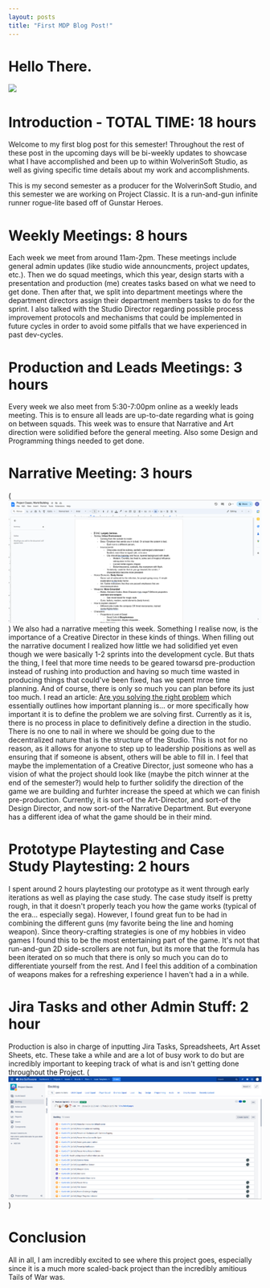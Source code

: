 ```yaml
---
layout: posts
title: "First MDP Blog Post!"
---
```


# Hello There.
![](image.png)
# Introduction - TOTAL TIME: 18 hours
Welcome to my first blog post for this semester! Throughout the rest of these post in the upcoming days will be bi-weekly updates to showcase what I have accomplished and been up to within WolverinSoft Studio, as well as giving specific time details about my work and accomplishments. 

This is my second semester as a producer for the WolverinSoft Studio, and this semester we are working on Project Classic. It is a run-and-gun infinite runner rogue-lite based off of Gunstar Heroes.

# Weekly Meetings: 8 hours
Each week we meet from around 11am-2pm. These meetings include general admin updates (like studio wide announcments, project updates, etc.). Then we do squad meetings, which this year, design starts with a presentation and production (me) creates tasks based on what we need to get done. Then after that, we split into department meetings where the department directors assign their department members tasks to do for the sprint. I also talked with the Studio Director regarding possible process improvement protocols and mechanisms that could be implemented in future cycles in order to avoid some pitfalls that we have experienced in past dev-cycles.
# Production and Leads Meetings: 3 hours
Every week we also meet from 5:30-7:00pm online as a weekly leads meeting. This is to ensure all leads are up-to-date regarding what is going on between squads. This week was to ensure that Narrative and Art direction were solidified before the general meeting. Also some Design and Programming things needed to get done.
# Narrative Meeting: 3 hours
(![narrative-world-building-doc](/images/p-classic-narrative.png))
We also had a narrative meeting this week. Something I realise now, is the importance of a Creative Director in these kinds of things. When filling out the narrative document I realized how little we had solidified yet even though we were basically 1-2 sprints into the development cycle. But thats the thing, I feel that more time needs to be geared towarsd pre-production instead of rushing into production and having so much time wasted in producing things that could've been fixed, has we spent mroe time planning. And of course, there is only so much you can plan before its just too much. I read an article: [Are you solving the right problem](https://hbr.org/2012/09/are-you-solving-the-right-problem) which essentially outlines how important planning is... or more specifically how important it is to define the problem we are solving first. Currently as it is, there is no process in place to definitively define a direction in the studio. There is no one to nail in where we should be going due to the decentralized nature that is the structure of the Studio. This is not for no reason, as it allows for anyone to step up to leadership positions as well as ensuring that if someone is absent, others will be able to fill in. I feel that maybe the implementation of a Creative Director, just someone who has a vision of what the project should look like (maybe the pitch winner at the end of the semester?) would help to further solidify the direction of the game we are building and furhter increase the speed at which we can finish pre-production. Currently, it is sort-of the Art-Director, and sort-of the Design Director, and now sort-of the Narrative Department. But everyone has a different idea of what the game should be in their mind.
# Prototype Playtesting and Case Study Playtesting: 2 hours
I spent around 2 hours playtesting our prototype as it went through early iterations as well as playing the case study. The case study itself is pretty rough, in that it doesn't properly teach you how the game works (typical of the era... especially sega). However, I found great fun to be had in combining the different guns (my favorite being the line and homing weapon). Since theory-crafting strategies is one of my hobbies in video games I found this to be the most entertaining part of the game. It's not that run-and-gun 2D side-scrollers are not fun, but its more that the formula has been iterated on so much that there is only so much you can do to differentiate yourself from the rest. And I feel this addition of a combination of weapons makes for a refreshing experience I haven't had a in a while.
# Jira Tasks and other Admin Stuff: 2 hour
Production is also in charge of inputting Jira Tasks, Spreadsheets, Art Asset Sheets, etc. These take a while and are a lot of busy work to do but are incredibly important to keeping track of what is and isn't getting done throughout the Project.
(![SP1-JiraImage](/images/SP1-Jira.png))
# Conclusion
All in all, I am incredibly excited to see where this project goes, especially since it is a much more scaled-back project than the incredibly amitious Tails of War was.